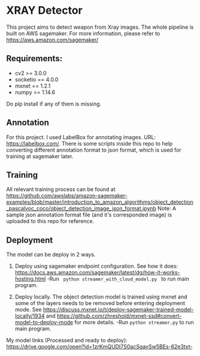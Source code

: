 # XRAY Detector

This project aims to detect weapon from Xray images. The whole pipeline is built on AWS sagemaker. For more information, please refer to https://aws.amazon.com/sagemaker/

## Requirements:
<ul>
  <li> cv2 >= 3.0.0 </li>
  <li> socketio == 4.0.0 </li>
  <li> mxnet == 1.2.1 </li>
  <li> numpy >= 1.14.6 </li>
</ul>
Do pip install <package> if any of them is missing.

## Annotation

For this project. I used LabelBox for annotating images. URL: https://labelbox.com/. There is some scripts inside this repo to help converting different annotation format to json format, which is used for training at sagemaker later.

## Training

All relevant training process can be found at https://github.com/awslabs/amazon-sagemaker-examples/blob/master/introduction_to_amazon_algorithms/object_detection_pascalvoc_coco/object_detection_image_json_format.ipynb
Note: A sample json annotation format file (and it's corresponded image) is uploaded to this repo for reference.

## Deployment

The model can be deploy in 2 ways.

1. Deploy using sagemaker endpoint configuration. See how it does: https://docs.aws.amazon.com/sagemaker/latest/dg/how-it-works-hosting.html
-Run <code> python streamer_with_cloud_model.py </code> to run main program.  

2. Deploy locally. The object detection model is trained using mxnet and some of the layers needs to be removed before entering deployment mode. See https://discuss.mxnet.io/t/deploy-sagemaker-trained-model-locally/1934 and https://github.com/zhreshold/mxnet-ssd#convert-model-to-deploy-mode for more details. 
-Run <code>python streamer.py</code> to run main program.

My model links (Processed and ready to deploy): https://drive.google.com/open?id=1zrKmQUDI7S0acSgavSw5BEs-62e3txt- 
